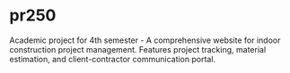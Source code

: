 # pr250
Academic project for 4th semester - A comprehensive website for indoor construction project management. Features project tracking, material estimation, and client-contractor communication portal.
